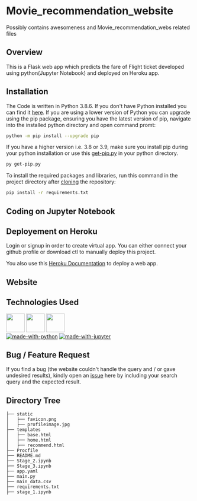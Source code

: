 # Movie_recommendation_website

Possibly contains awesomeness and Movie_recommendation_webs related files

## Overview
This is a Flask web app which predicts the fare of Flight ticket developed using python(Jupyter Notebook) and deployed on Heroku app.

## Installation
The Code is written in Python 3.8.6. If you don't have Python installed you can find it [here](https://www.python.org/downloads/). If you are using a lower version of Python you can upgrade using the pip package, ensuring you have the latest version of pip, navigate into the installed python directory and open command promt:
```bash
python -m pip install --upgrade pip
```
If you have a higher version i.e. 3.8 or 3.9, make sure you install pip during your python installation or use this [get-pip.py](https://bootstrap.pypa.io/get-pip.py) in your python directory.
```bash
py get-pip.py
```
To install the required packages and libraries, run this command in the project directory after [cloning](https://www.howtogeek.com/451360/how-to-clone-a-github-repository/) the repository:
```bash
pip install -r requirements.txt
```
## Coding on Jupyter Notebook

## Deployement on Heroku
Login or signup in order to create virtual app. You can either connect your github profile or download ctl to manually deploy this project.

You also use this [Heroku Documentation](https://devcenter.heroku.com/articles/getting-started-with-python) to deploy a web app.

## Website


## Technologies Used
[<img target="_blank" src="https://flask.palletsprojects.com/en/1.1.x/_images/flask-logo.png" height=50>](https://flask.palletsprojects.com/en/1.1.x/) [<img target="_blank" src="https://number1.co.za/wp-content/uploads/2017/10/gunicorn_logo-300x85.png" height=50>](https://gunicorn.org) [<img target="_blank" src="https://scikit-learn.org/stable/_static/scikit-learn-logo-small.png" height=50>](https://scikit-learn.org/stable/)
<br>
[![made-with-python](https://img.shields.io/badge/made%20with-Python-yellow)](https://www.python.org/) [![made-with-jupyter](https://img.shields.io/badge/made%20with-Jupyter-orange)](https://jupyter.org/)

## Bug / Feature Request

If you find a bug (the website couldn't handle the query and / or gave undesired results), kindly open an [issue](https://github.com/arunmozhidevan/Movie_recommendation_website/issues) here by including your search query and the expected result.

## Directory Tree 
```
├── static
│   ├── favicon.png
│   ├── profileimage.jpg
├── templates
│   ├── base.html
│   ├── home.html
│   ├── recommend.html
├── Procfile
├── README.md
├── Stage_2.ipynb
├── Stage_3.ipynb
├── app.yaml
├── main.py
├── main_data.csv
├── requirements.txt
├── stage_1.ipynb
```

